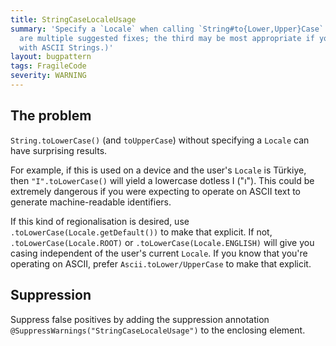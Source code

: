 ```yaml
---
title: StringCaseLocaleUsage
summary: 'Specify a `Locale` when calling `String#to{Lower,Upper}Case`. (Note: there
  are multiple suggested fixes; the third may be most appropriate if you''re dealing
  with ASCII Strings.)'
layout: bugpattern
tags: FragileCode
severity: WARNING
---
```


<!--
*** AUTO-GENERATED, DO NOT MODIFY ***
To make changes, edit the @BugPattern annotation or the explanation in docs/bugpattern.
-->


## The problem
`String.toLowerCase()` (and `toUpperCase`) without specifying a `Locale` can
have surprising results.

For example, if this is used on a device and the user's `Locale` is Türkiye,
then `"I".toLowerCase()` will yield a lowercase dotless I ("ı"). This could be
extremely dangerous if you were expecting to operate on ASCII text to generate
machine-readable identifiers.

If this kind of regionalisation is desired, use
`.toLowerCase(Locale.getDefault())` to make that explicit. If not,
`.toLowerCase(Locale.ROOT)` or `.toLowerCase(Locale.ENGLISH)` will give you
casing independent of the user's current `Locale`. If you know that you're
operating on ASCII, prefer `Ascii.toLower/UpperCase` to make that explicit.

## Suppression
Suppress false positives by adding the suppression annotation `@SuppressWarnings("StringCaseLocaleUsage")` to the enclosing element.
